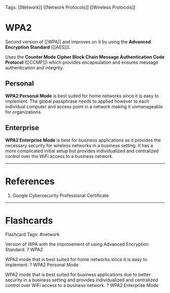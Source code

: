 Tags: [[Network]] [[Network Protocols]] [[Wireless Protocols]]
# WPA2

Second version of [[WPA]] and improves on it by using the **Advanced Encryption Standard** ([[AES]]).

Uses the **Counter Mode Cipher Block Chain Message Authentication Code Protocol** ([[CCMP]]) which provides encapsulation and ensures message authentication and integrity.

## Personal

**WPA2 Personal Mode** is best suited for home networks since it is easy to implement. The global passphrase needs to applied however to each individual computer and access point in a network making it unmanageable for organizations.

## Enterprise

**WPA2 Enterprise Mode** is best for business applications as it provides the necessary security for wireless networks in a business setting. It has a more complicated initial setup but provides individualized and centralized control over the WiFi access to a business network.

---
# References

1. Google Cybersecurity Professional Certificate

---
# Flashcards

Flashcard Tags: #network 

Version of WPA with the improvement of using Advanced Encryption Standard.
?
WPA2

WPA2 mode that is best suited for home networks since it is easy to implement.
?
WPA2 Personal Mode

WPA2 mode that is best suited for business applications due to better security in a business setting and provides individualized and centralized control over WiFi access to a business network.
?
WPA2 Enterprise Mode
